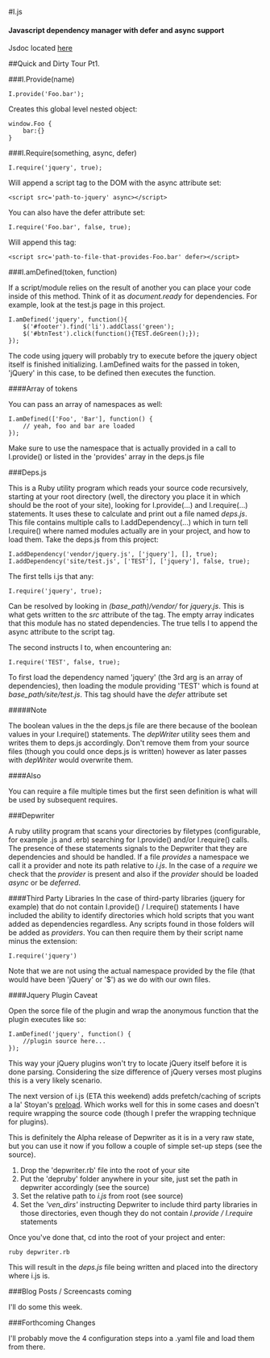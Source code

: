 #I.js
#### Javascript dependency manager with defer and async support 

Jsdoc located [here](http://idoc.robrobbins.info)

##Quick and Dirty Tour Pt1.

###I.Provide(name)

    I.provide('Foo.bar');

Creates this global level nested object:

    window.Foo {
        bar:{}    
    }

###I.Require(something, async, defer)

    I.require('jquery', true);

Will append a script tag to the DOM with the async attribute set:

    <script src='path-to-jquery' async></script>

You can also have the defer attribute set:

    I.require('Foo.bar', false, true);

Will append this tag:

    <script src='path-to-file-that-provides-Foo.bar' defer></script>

###I.amDefined(token, function)

If a script/module relies on the result of another you can place your code
inside of this method. Think of it as *document.ready* for dependencies. For
example, look at the test.js page in this project.

    I.amDefined('jquery', function(){
        $('#footer').find('li').addClass('green');
        $('#btnTest').click(function(){TEST.deGreen();});
    });

The code using jquery will probably try to execute before the jquery
object itself is finished initializing. I.amDefined waits for the passed in token, 
'jQuery' in this case, to be defined then executes the function.

####Array of tokens

You can pass an array of namespaces as well:

    I.amDefined(['Foo', 'Bar'], function() {
        // yeah, foo and bar are loaded   
    });

Make sure to use the namespace that is actually provided in a call to
I.provide() or listed in the 'provides' array in the deps.js file

###Deps.js

This is a Ruby utility program which reads your source code
recursively, starting at your root directory (well, the directory you place it 
in which should be the root of your site), 
looking for I.provide(...) and I.require(...) statements. It uses these to
calculate and print out a file named *deps.js*. This file contains multiple
calls to I.addDependency(...) which in turn tell I.require() where named
modules actually are in your project, and how to load them. 
Take the deps.js from this project:

    I.addDependency('vendor/jquery.js', ['jquery'], [], true);
    I.addDependency('site/test.js', ['TEST'], ['jquery'], false, true);

The first tells i.js that any:

    I.require('jquery', true);

Can be resolved by looking in *(base_path)/vendor/* for *jquery.js*. This is
what gets written to the *src* attribute of the tag. The empty array indicates
that this module has no stated dependencies. The true tells I to append the 
async attribute to the script tag.

The second instructs I to, when encountering an:

    I.require('TEST', false, true);

To first load the dependency named 'jquery' (the 3rd arg is an array of dependencies), then loading
the module providing 'TEST' which is found at *base_path/site/test.js*. This
tag should have the *defer* attribute set

#####Note

The boolean values in the the deps.js file are there because of the boolean
values in your I.require() statements. The *depWriter* utility sees them and
writes them to deps.js accordingly. Don't remove them from your source files
(though you could once deps.js is written) however as later passes with *depWriter* 
would overwrite them.

####Also

You can require a file multiple times but the first seen definition is what
will be used by subsequent requires.

###Depwriter

A ruby utility program that scans your directories by filetypes (configurable, 
for example .js and .erb) searching for I.provide() and/or I.require() calls. The
presence of these statements signals to the Depwriter that they are dependencies 
and should be handled. If a file *provides* a namespace we call it a provider and 
note its path relative to *i.js*. In the case of a *require* we check that the 
*provider* is present and also if the *provider* should be loaded *async* or 
be *deferred*.

####Third Party Libraries
In the case of third-party libraries (jquery for example) that do not contain
I.provide() / I.require() statements I have included the ability to identify 
directories which hold scripts that you want added as dependencies regardless.
Any scripts found in those folders will be added as *providers*. You can then
require them by their script name minus the extension:

	I.require('jquery')
	
Note that we are not using the actual namespace provided by the file (that would 
have been 'jQuery' or '$') as we do with our own files.

####Jquery Plugin Caveat

Open the sorce file of the plugin and wrap the anonymous function that 
the plugin executes like so:

	I.amDefined('jquery', function() {
		//plugin source here...
	});

This way your jQuery plugins won't try to locate jQuery itself before it is done parsing. 
Considering the size difference of jQuery verses most plugins this is a very likely 
scenario.

The next version of i.js (ETA this weekend) adds prefetch/caching of scripts a la' 
Stoyan's [preload](http://www.phpied.com/preload-then-execute/). Which works well for
this in some cases and doesn't require wrapping the source code (though I prefer the wrapping 
technique for plugins).

This is definitely the Alpha release of Depwriter as it is in a very raw state, but
you can use it now if you follow a couple of simple set-up steps (see the source).
    
1. Drop the 'depwriter.rb' file into the root of your site
2. Put the 'depruby' folder anywhere in your site, just set the path in 
depwriter accordingly (see the source)
3. Set the relative path to *i.js* from root (see source)
4. Set the *'ven_dirs'* instructing Depwriter to include third party 
libraries in those directories, even though they do not contain
*I.provide / I.require* statements

Once you've done that, cd into the root of your project and enter:
	
	ruby depwriter.rb
	
This will result in the *deps.js* file being written and placed into the 
directory where i.js is.

###Blog Posts / Screencasts coming

I'll do some this week.

###Forthcoming Changes

I'll probably move the 4 configuration steps into a .yaml file and load them from
there. 
	
	
